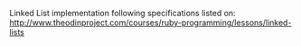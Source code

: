 Linked List implementation following specifications listed on:
http://www.theodinproject.com/courses/ruby-programming/lessons/linked-lists